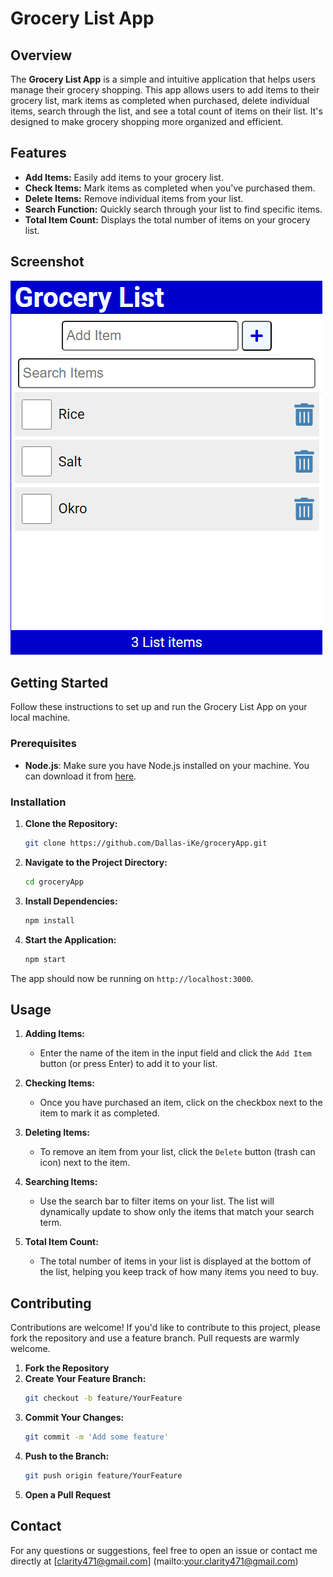 # Grocery List App

## Overview

The **Grocery List App** is a simple and intuitive application that helps users manage their grocery shopping. This app allows users to add items to their grocery list, mark items as completed when purchased, delete individual items, search through the list, and see a total count of items on their list. It's designed to make grocery shopping more organized and efficient.

## Features

- **Add Items:** Easily add items to your grocery list.
- **Check Items:** Mark items as completed when you've purchased them.
- **Delete Items:** Remove individual items from your list.
- **Search Function:** Quickly search through your list to find specific items.
- **Total Item Count:** Displays the total number of items on your grocery list.

## Screenshot

![Grocery List App Screenshot](assets/images/screenshot.png)

## Getting Started

Follow these instructions to set up and run the Grocery List App on your local machine.

### Prerequisites

- **Node.js**: Make sure you have Node.js installed on your machine. You can download it from [here](https://nodejs.org/).

### Installation

1. **Clone the Repository:**
   ```bash
   git clone https://github.com/Dallas-iKe/groceryApp.git
   ```
2. **Navigate to the Project Directory:**
   ```bash
   cd groceryApp
   ```
3. **Install Dependencies:**
   ```bash
   npm install
   ```
4. **Start the Application:**
   ```bash
   npm start
   ```

The app should now be running on `http://localhost:3000`.

## Usage

1. **Adding Items:**
   - Enter the name of the item in the input field and click the `Add Item` button (or press Enter) to add it to your list.

2. **Checking Items:**
   - Once you have purchased an item, click on the checkbox next to the item to mark it as completed.

3. **Deleting Items:**
   - To remove an item from your list, click the `Delete` button (trash can icon) next to the item.

4. **Searching Items:**
   - Use the search bar to filter items on your list. The list will dynamically update to show only the items that match your search term.

5. **Total Item Count:**
   - The total number of items in your list is displayed at the bottom of the list, helping you keep track of how many items you need to buy.

## Contributing

Contributions are welcome! If you'd like to contribute to this project, please fork the repository and use a feature branch. Pull requests are warmly welcome.

1. **Fork the Repository**
2. **Create Your Feature Branch:**
   ```bash
   git checkout -b feature/YourFeature
   ```
3. **Commit Your Changes:**
   ```bash
   git commit -m 'Add some feature'
   ```
4. **Push to the Branch:**
   ```bash
   git push origin feature/YourFeature
   ```
5. **Open a Pull Request**


## Contact

For any questions or suggestions, feel free to open an issue or contact me directly at [clarity471@gmail.com]
(mailto:your.clarity471@gmail.com)